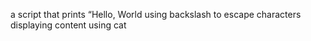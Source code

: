 a script that prints “Hello, World
using backslash to escape characters
displaying content using cat
